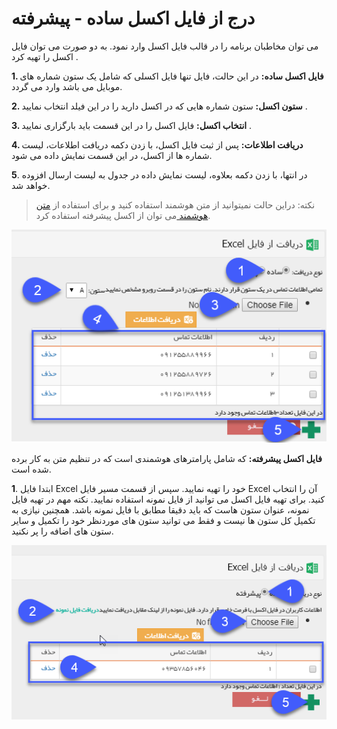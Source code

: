#  درج از فایل اکسل ساده - پیشرفته

می توان مخاطبان برنامه را در قالب فایل اکسل وارد نمود. به دو صورت می توان فایل اکسل را تهیه کرد .

**1. فایل اکسل ساده:** در این حالت، فایل تنها فایل اکسلی که شامل یک ستون شماره های موبایل می باشد وارد می گردد.

**2. ستون اکسل:** ستون شماره هایی که در اکسل دارید را در این فیلد انتخاب نمایید .

**3. انتخاب اکسل:** فایل اکسل را در این قسمت باید بارگزاری نمایید .

**4. دریافت اطلاعات:** پس از ثبت فایل اکسل، با زدن دکمه دریافت اطلاعات، لیست شماره ها  از اکسل، در این قسمت نمایش داده می شود.

**5**. در انتها، با زدن دکمه بعلاوه، لیست نمایش داده در جدول به لیست ارسال افزوده خواهد شد.

> نکته: دراین حالت نمیتوانید از متن هوشمند استفاده کنید و برای استفاده از [متن هوشمند ](https://github.com/1stco/PayamGostarDocs/blob/master/Help/Marketing/Parameters/MessageParameters.md)می توان از اکسل پیشرفته استفاده کرد.

![](advertise-Step3SelectAudiences-bank9.png)

**فایل اکسل پیشرفته:** که شامل پارامترهای هوشمندی است که در تنظیم متن به کار برده شده است.

 **1**. ابتدا فایل Excel  خود را تهیه نمایید. سپس از قسمت مسیر فایل Excel آن را انتخاب کنید. برای تهیه فایل اکسل می توانید از فایل نمونه استفاده نمایید. نکته مهم در تهیه فایل نمونه، عنوان ستون هاست که باید دقیقا مطابق با فایل نمونه باشد. همچنین نیازی به تکمیل کل ستون ها نیست و فقط می توانید ستون های موردنظر خود را تکمیل و سایر ستون های اضافه را پر نکنید.
 
 ![](advertise-Step3SelectAudiences-bank10.png)
 
 
 
 
 
 
 
 
 
 
 
 
 
 
 
 
 
 
 
 
 
 
